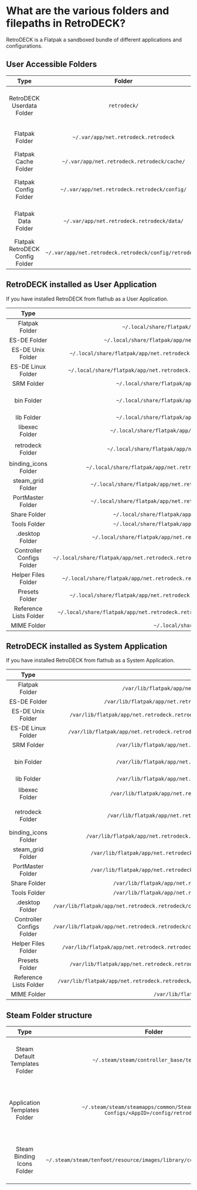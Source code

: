 # What are the various folders and filepaths in RetroDECK?

RetroDECK is a Flatpak a sandboxed bundle of different applications and configurations. 

## User Accessible Folders 

| Type    | Folder                 |          Comment     | 
|  :---:  | :---:                  |             :---:     |
| RetroDECK Userdata Folder |`retrodeck/` |   Dynamic path, Contains userdata: `roms`, `bios` etc...    |  
| Flatpak Folder |`~/.var/app/net.retrodeck.retrodeck` |  contains: `cache` `config` and `data`     |  
| Flatpak Cache Folder |`~/.var/app/net.retrodeck.retrodeck/cache/` |  cache files and temp data   |  
| Flatpak Config Folder |`~/.var/app/net.retrodeck.retrodeck/config/` | configuration files for various systems    |  
| Flatpak Data Folder |`~/.var/app/net.retrodeck.retrodeck/data/` |  data structures and files need by some systems      |  
| Flatpak RetroDECK Config Folder |`~/.var/app/net.retrodeck.retrodeck/config/retrodeck/` | `retrodeck.cfg`, `godot` and `changelog.xml` files    |  


## RetroDECK installed as User Application

If you have installed RetroDECK from flathub as a User Application.

| Type    | Folder                 |          Comment     | 
|  :---:  | :---:                  |             :---:     |
| Flatpak Folder |`~/.local/share/flatpak/app/net.retrodeck.retrodeck/current/active/files/` | This is mapped as the `/app` inside the flatpak.  |  
| ES-DE Folder |`~/.local/share/flatpak/app/net.retrodeck.retrodeck/current/active/files/share/es-de/` | Top Level ES-DE Folder |  
| ES-DE Unix Folder |`~/.local/share/flatpak/app/net.retrodeck.retrodeck/current/active/files/share/es-de/resources/systems/unix/` | `es_find_rules.xml`  `es_systems.xml`  |  
| ES-DE Linux Folder |`~/.local/share/flatpak/app/net.retrodeck.retrodeck/current/active/files/share/es-de/resources/systems/linux/` | `es_find_rules.xml` `es_systems.xml` |  
| SRM Folder |`~/.local/share/flatpak/app/net.retrodeck.retrodeck/current/active/files/srm/` | Used by Steam Rom Manager |  
| bin Folder |`~/.local/share/flatpak/app/net.retrodeck.retrodeck/current/active/files/bin/` | Mapped to /app/bin inside the flatpak. Contains: wrappers, scripts, retrodeck.sh and more |  
| lib Folder |`~/.local/share/flatpak/app/net.retrodeck.retrodeck/current/active/files/lib/` | Libraries |  
| libexec Folder |`~/.local/share/flatpak/app/net.retrodeck.retrodeck/current/active/files/libexec/` | Various script functions like post_update.sh |  
| retrodeck Folder |`~/.local/share/flatpak/app/net.retrodeck.retrodeck/current/active/files/retrodeck/` | `retrodeck.cfg`  `net.retrodeck.retrodeck.mime.xml` `retrodeck-mimetype.xml` |  
| binding_icons Folder |`~/.local/share/flatpak/app/net.retrodeck.retrodeck/current/active/files/retrodeck/binding_icons/` |  Steam: Radial Icons  |  
| steam_grid Folder |`~/.local/share/flatpak/app/net.retrodeck.retrodeck/current/active/files/retrodeck/steam_grid/` |   Steam: Grid Art |  
| PortMaster Folder |`~/.local/share/flatpak/app/net.retrodeck.retrodeck/current/active/files/retrodeck/PortMaster/` |  Used by PortMaster  |  
| Share Folder |`~/.local/share/flatpak/app/net.retrodeck.retrodeck/current/active/files/share/` | Shared resources  | 
| Tools Folder |`~/.local/share/flatpak/app/net.retrodeck.retrodeck/current/active/files/tools/` | Configurator and Wrapper  | 
| .desktop Folder |`~/.local/share/flatpak/app/net.retrodeck.retrodeck/current/active/export/share/applications/` | .desktop files  | 
| Controller Configs Folder |`~/.local/share/flatpak/app/net.retrodeck.retrodeck/current/active/files/retrodeck/config/retrodeck/controller_configs/` | Steam Input Templates  | 
| Helper Files Folder |`~/.local/share/flatpak/app/net.retrodeck.retrodeck/current/active/files/retrodeck/config/retrodeck/helper_files/` | Helper Text Files  | 
| Presets Folder |`~/.local/share/flatpak/app/net.retrodeck.retrodeck/current/active/files/retrodeck/config/retrodeck/presets/` | Presets Files  | 
| Reference Lists Folder |`~/.local/share/flatpak/app/net.retrodeck.retrodeck/current/active/files/retrodeck/config/retrodeck/reference_lists/` | Various lists `bios.json` `features.json`   | 
| MIME Folder |`~/.local/share/flatpak/exports/share/mime/packages/` | `net.retrodeck.retrodeck.mime.xml`  | 

## RetroDECK installed as System Application

If you have installed RetroDECK from flathub as a System Application.

| Type    | Folder                 |          Comment     | 
|  :---:  | :---:                  |             :---:     |
| Flatpak Folder |`/var/lib/flatpak/app/net.retrodeck.retrodeck/current/active/files/` |  This is mapped as the `/app` inside the flatpak.     |  
| ES-DE Folder |`/var/lib/flatpak/app/net.retrodeck.retrodeck/current/active/files/share/es-de/` | Top Level ES-DE Folder |  
| ES-DE Unix Folder |`/var/lib/flatpak/app/net.retrodeck.retrodeck/current/active/files/share/es-de/resources/systems/unix/` | `es_find_rules.xml`  `es_systems.xml`  |  
| ES-DE Linux Folder |`/var/lib/flatpak/app/net.retrodeck.retrodeck/current/active/files/share/es-de/resources/systems/linux/` | `es_find_rules.xml` `es_systems.xml` |  
| SRM Folder |`/var/lib/flatpak/app/net.retrodeck.retrodeck/current/active/files/srm/` | Used by Steam Rom Manager |  
| bin Folder |`/var/lib/flatpak/app/net.retrodeck.retrodeck/current/active/files/bin/` | Mapped to /app/bin inside the flatpak. Contains: wrappers, scripts, retrodeck.sh and more |  
| lib Folder |`/var/lib/flatpak/app/net.retrodeck.retrodeck/current/active/files/lib/` | Libraries |  
| libexec Folder |`/var/lib/flatpak/app/net.retrodeck.retrodeck/current/active/files/libexec/` | `retrodeck.cfg`  `net.retrodeck.retrodeck.mime.xml` `retrodeck-mimetype.xml` |  
| retrodeck Folder |`/var/lib/flatpak/app/net.retrodeck.retrodeck/current/active/files/retrodeck/` | contains various extra files and features like icons, the system config files  |  
| binding_icons Folder |`/var/lib/flatpak/app/net.retrodeck.retrodeck/current/active/files/retrodeck/binding_icons/` |  Steam: Radial Icons  |  
| steam_grid Folder |`/var/lib/flatpak/app/net.retrodeck.retrodeck/current/active/files/retrodeck/steam_grid/` |   Steam: Grid Art |  
| PortMaster Folder |`/var/lib/flatpak/app/net.retrodeck.retrodeck/current/active/files/retrodeck/PortMaster/` |  Used by PortMaster  |  
| Share Folder |`/var/lib/flatpak/app/net.retrodeck.retrodeck/current/active/files/share/` | Shared resources  | 
| Tools Folder |`/var/lib/flatpak/app/net.retrodeck.retrodeck/current/active/files/share/` | Configurator and Wrapper  | 
| .desktop Folder |`/var/lib/flatpak/app/net.retrodeck.retrodeck/current/active/files/retrodeck/config/retrodeck/controller_configs/` | .desktop files  | 
| Controller Configs Folder |`/var/lib/flatpak/app/net.retrodeck.retrodeck/current/active/files/retrodeck/config/retrodeck/controller_configs/` | Steam Input Templates  | 
| Helper Files Folder |`/var/lib/flatpak/app/net.retrodeck.retrodeck/current/active/files/retrodeck/config/retrodeck/helper_files/` | Helper Text Files  | 
| Presets Folder |`/var/lib/flatpak/app/net.retrodeck.retrodeck/current/active/files/retrodeck/config/retrodeck/presets/` | Presets Files  | 
| Reference Lists Folder |`/var/lib/flatpak/app/net.retrodeck.retrodeck/current/active/files/retrodeck/config/retrodeck/reference_lists/` | Various lists `bios.json` `features.json`  | 
| MIME Folder |`/var/lib/flatpak/exports/share/mime/packages/` | `net.retrodeck.retrodeck.mime.xml`  | 

## Steam Folder structure

| Type    | Folder                 | Comment     | 
|  :---:  | :---:                  | :---:     |
| Steam Default Templates Folder |`~/.steam/steam/controller_base/templates/` |        RetroDECK injects Steam Input Templates here                   |  
| Application Templates Folder |`~/.steam/steam/steamapps/common/Steam Controller Configs/<AppID>/config/retrodeck/` | Temporary changes are stored here if the user makes them|
| Steam Binding Icons Folder |`~/.steam/steam/tenfoot/resource/images/library/controller/binding_icons/` |               etroDECK injects Steam Input Templates here                        |  

